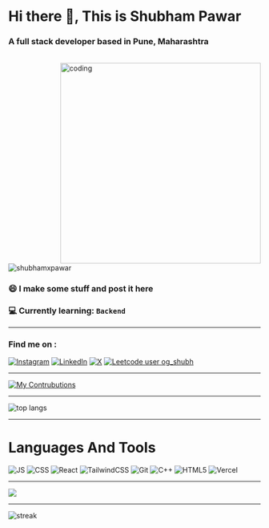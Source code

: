 <h1>Hi there 👋, This is Shubham Pawar</h1>

<h3 align="left">
  A full stack developer based in Pune, Maharashtra
</h3> <br>

<img alt="coding" width=400 align="right" src="https://camo.githubusercontent.com/2366b34bb903c09617990fb5fff4622f3e941349e846ddb7e73df872a9d21233/68747470733a2f2f63646e2e6472696262626c652e636f6d2f75736572732f3733303730332f73637265656e73686f74732f363538313234332f6176656e746f2e676966" />

<img
    src="https://komarev.com/ghpvc/?username=shubhamxpawar&label=Profile%20views&color=0e75b6&style=flat"
    alt="shubhamxpawar "
/>
        
<span align="left">
        <h3>😄 I make some stuff and post it here</h3> 
        <h3>💻 Currently learning: <code>Backend</code> </h3>         
</span>

---

### Find me on : 
[![Instagram](https://img.shields.io/badge/Instagram-%23E4405F.svg?logo=Instagram&logoColor=white)](https://instagram.com/shubham.__2006) [![LinkedIn](https://img.shields.io/badge/LinkedIn-%230077B5.svg?logo=linkedin&logoColor=white)](https://linkedin.com/in/shubhamxpawar) [![X](https://img.shields.io/badge/X-black.svg?logo=X&logoColor=white)](https://x.com/Shubhamxpawar) [![Leetcode user og_shubh](https://img.shields.io/badge/dynamic/json?style=for-the-badge&labelColor=black&color=%23ffa116&label=Solved&query=solvedOverTotal&url=https%3A%2F%2Fleetcode-badge.vercel.app%2Fapi%2Fusers%2Fog_shubh&logo=leetcode&logoColor=yellow)](https://leetcode.com/u/og_shubh/)


---

[![My Contrubutions](https://github-readme-activity-graph.vercel.app/graph?username=shubhamxpawar&theme=github-dark-dimmed)](https://github.com/shubhamxpawar/github-readme-activity-graph)

---

<img align="center" alt="top langs" src = "https://github-readme-stats.vercel.app/api/top-langs/?username=shubhamxpawar&layout=compact&theme=tokyonight" /><a href = "https://github.com/shubhamxpawar/github-readme-stats"></a>

---

# Languages And Tools

![JS](https://img.shields.io/badge/Javascript-blue?style=for-the-badge&logo=javascript&color=grey) 
![CSS](https://img.shields.io/badge/css-red?style=for-the-badge&logo=css&color=blue) 
![React](https://img.shields.io/badge/react-white?style=for-the-badge&logo=react&logoColor=white&color=red) 
![TailwindCSS](https://img.shields.io/badge/tailwindcss-%2338B2AC.svg?style=for-the-badge&logo=tailwind-css&logoColor=white) 
![Git](https://img.shields.io/badge/git-%23F05033.svg?style=for-the-badge&logo=git&logoColor=white) 
![C++](https://img.shields.io/badge/C++-White?style=for-the-badge&logo=cplusplus) 
![HTML5](https://img.shields.io/badge/HTML5-gray?style=for-the-badge&logo=html5&logoColor=white)
![Vercel](https://img.shields.io/badge/Vercel-000000?style=for-the-badge&logo=vercel&logoColor=white)

---

<img src="https://github-readme-stats.vercel.app/api?username=shubhamxpawar&theme=dark&hide_border=false&include_all_commits=false&count_private=false">

---

<img src="https://nirzak-streak-stats.vercel.app/?user=shubhamxpawar&theme=dark&hide_border=false" alt="streak">

        
